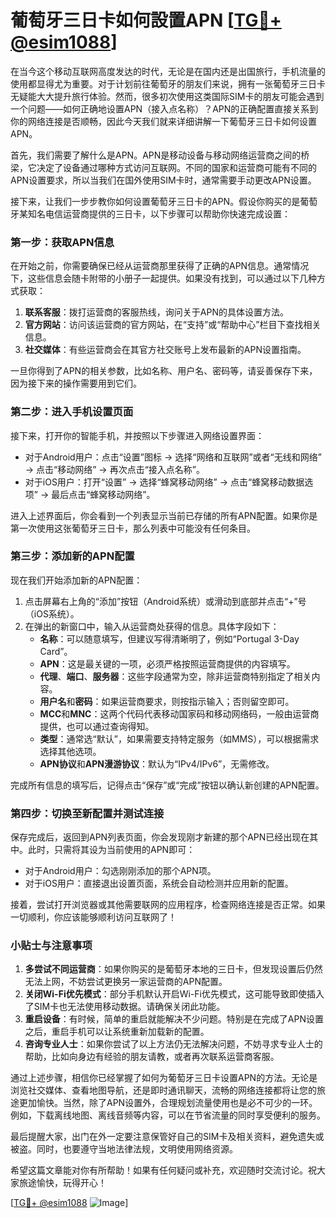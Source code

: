 # 葡萄牙三日卡如何設置APN [[TG💪+ @esim1088](https://t.me/s/esim1088)]

在当今这个移动互联网高度发达的时代，无论是在国内还是出国旅行，手机流量的使用都显得尤为重要。对于计划前往葡萄牙的朋友们来说，拥有一张葡萄牙三日卡无疑能大大提升旅行体验。然而，很多初次使用这类国际SIM卡的朋友可能会遇到一个问题——如何正确地设置APN（接入点名称）？APN的正确配置直接关系到你的网络连接是否顺畅，因此今天我们就来详细讲解一下葡萄牙三日卡如何设置APN。

首先，我们需要了解什么是APN。APN是移动设备与移动网络运营商之间的桥梁，它决定了设备通过哪种方式访问互联网。不同的国家和运营商可能有不同的APN设置要求，所以当我们在国外使用SIM卡时，通常需要手动更改APN设置。

接下来，让我们一步步教你如何设置葡萄牙三日卡的APN。假设你购买的是葡萄牙某知名电信运营商提供的三日卡，以下步骤可以帮助你快速完成设置：

### 第一步：获取APN信息

在开始之前，你需要确保已经从运营商那里获得了正确的APN信息。通常情况下，这些信息会随卡附带的小册子一起提供。如果没有找到，可以通过以下几种方式获取：
1. **联系客服**：拨打运营商的客服热线，询问关于APN的具体设置方法。
2. **官方网站**：访问该运营商的官方网站，在“支持”或“帮助中心”栏目下查找相关信息。
3. **社交媒体**：有些运营商会在其官方社交账号上发布最新的APN设置指南。

一旦你得到了APN的相关参数，比如名称、用户名、密码等，请妥善保存下来，因为接下来的操作需要用到它们。

### 第二步：进入手机设置页面

接下来，打开你的智能手机，并按照以下步骤进入网络设置界面：
- 对于Android用户：点击“设置”图标 -> 选择“网络和互联网”或者“无线和网络” -> 点击“移动网络” -> 再次点击“接入点名称”。
- 对于iOS用户：打开“设置” -> 选择“蜂窝移动网络” -> 点击“蜂窝移动数据选项” -> 最后点击“蜂窝移动网络”。

进入上述界面后，你会看到一个列表显示当前已存储的所有APN配置。如果你是第一次使用这张葡萄牙三日卡，那么列表中可能没有任何条目。

### 第三步：添加新的APN配置

现在我们开始添加新的APN配置：
1. 点击屏幕右上角的“添加”按钮（Android系统）或滑动到底部并点击“+”号（iOS系统）。
2. 在弹出的新窗口中，输入从运营商处获得的信息。具体字段如下：
   - **名称**：可以随意填写，但建议写得清晰明了，例如“Portugal 3-Day Card”。
   - **APN**：这是最关键的一项，必须严格按照运营商提供的内容填写。
   - **代理**、**端口**、**服务器**：这些字段通常为空，除非运营商特别指定了相关内容。
   - **用户名**和**密码**：如果运营商要求，则按指示输入；否则留空即可。
   - **MCC**和**MNC**：这两个代码代表移动国家码和移动网络码，一般由运营商提供，也可以通过查询得知。
   - **类型**：通常选“默认”，如果需要支持特定服务（如MMS），可以根据需求选择其他选项。
   - **APN协议**和**APN漫游协议**：默认为“IPv4/IPv6”，无需修改。

完成所有信息的填写后，记得点击“保存”或“完成”按钮以确认新创建的APN配置。

### 第四步：切换至新配置并测试连接

保存完成后，返回到APN列表页面，你会发现刚才新建的那个APN已经出现在其中。此时，只需将其设为当前使用的APN即可：
- 对于Android用户：勾选刚刚添加的那个APN项。
- 对于iOS用户：直接退出设置页面，系统会自动检测并应用新的配置。

接着，尝试打开浏览器或其他需要联网的应用程序，检查网络连接是否正常。如果一切顺利，你应该能够顺利访问互联网了！

### 小贴士与注意事项

1. **多尝试不同运营商**：如果你购买的是葡萄牙本地的三日卡，但发现设置后仍然无法上网，不妨尝试更换另一家运营商的APN配置。
2. **关闭Wi-Fi优先模式**：部分手机默认开启Wi-Fi优先模式，这可能导致即使插入了SIM卡也无法使用移动数据。请确保关闭此功能。
3. **重启设备**：有时候，简单的重启就能解决不少问题。特别是在完成了APN设置之后，重启手机可以让系统重新加载新的配置。
4. **咨询专业人士**：如果你尝试了以上方法仍无法解决问题，不妨寻求专业人士的帮助，比如向身边有经验的朋友请教，或者再次联系运营商客服。

通过上述步骤，相信你已经掌握了如何为葡萄牙三日卡设置APN的方法。无论是浏览社交媒体、查看地图导航，还是即时通讯聊天，流畅的网络连接都将让您的旅途更加愉快。当然，除了APN设置外，合理规划流量使用也是必不可少的一环。例如，下载离线地图、离线音频等内容，可以在节省流量的同时享受便利的服务。

最后提醒大家，出门在外一定要注意保管好自己的SIM卡及相关资料，避免遗失或被盗。同时，也要遵守当地法律法规，文明使用网络资源。

希望这篇文章能对你有所帮助！如果有任何疑问或补充，欢迎随时交流讨论。祝大家旅途愉快，玩得开心！

[[TG💪+ @esim1088](https://t.me/s/esim1088) ![Image](https://i.postimg.cc/4NQfJmqS/Snipaste-2025-05-13-00-14-12.png)]